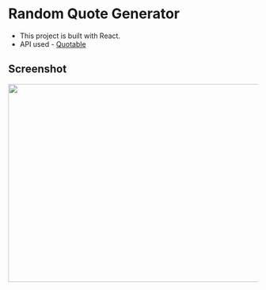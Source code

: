 # Random Quote Generator

- This project is built with React.
- API used - [Quotable](https://github.com/lukePeavey/quotable)

## Screenshot

<img src="https://github.com/gau-rav-02/random-quote-generator/assets/88581777/38d8c598-1279-4993-93d1-9af7ce378303" width="700" height="400">

